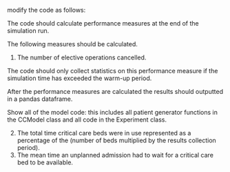 modify the code as follows:

The code should calculate performance measures at the end of the simulation run.  

The following measures should be calculated.

1. The number of elective operations cancelled. 

The code should only collect statistics on this performance measure if the simulation time has exceeded the warm-up period.

After the performance measures are calculated the results should outputted in a pandas dataframe.

Show all of the model code: this includes all patient generator functions in the CCModel class and all code in the Experiment class.





2. The total time critical care beds were in use represented as a percentage of the (number of beds multiplied by the results collection period). 
3. The mean time an unplanned admission had to wait for a critical care bed to be available.